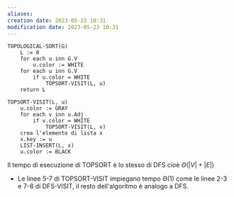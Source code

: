 ```yaml
---
aliases: 
creation date: 2023-05-23 10:31
modification date: 2023-05-23 10:31
---
```


```
TOPOLOGICAL-SORT(G)
	L := 0
	for each u inn G.V
		u.color := WHITE
	for each u inn G.V
		if u.color = WHITE
			TOPSORT-VISIT(L, u)
	return L
```

```
TOPSORT-VISIT(L, u)
	u.color := GRAY
	for each v inn u.Adj
		if v.color = WHITE
			TOPSORT-VISIT(L, v)
	crea l'elemento di lista x
	x.key := u
	LIST-INSERT(L, x)
	u.color := BLACK
```

Il tempo di esecuzione di TOPSORT è lo stesso di DFS cioè $\Theta(|V| + |E|)$
- Le linee 5-7 di TOPSORT-VISIT impiegano tempo $\Theta(1)$ come le linee 2-3 e 7-8 di DFS-VISIT, il resto dell'algoritmo è analogo a DFS.

